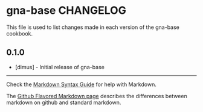 gna-base CHANGELOG
==================

This file is used to list changes made in each version of the gna-base cookbook.

0.1.0
-----
- [dimus] - Initial release of gna-base

- - -
Check the [Markdown Syntax Guide](http://daringfireball.net/projects/markdown/syntax) for help with Markdown.

The [Github Flavored Markdown page](http://github.github.com/github-flavored-markdown/) describes the differences between markdown on github and standard markdown.

